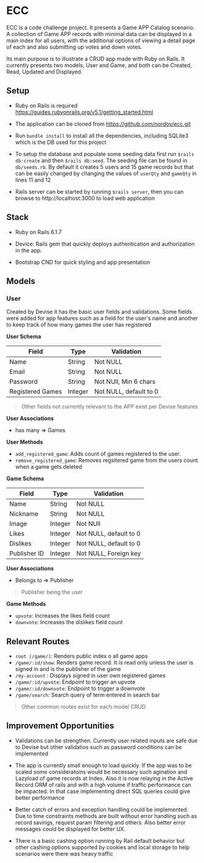 # ECC

ECC is a code challenge project. It presents a Game APP Catalog scenario. A collection of Game APP records with minimal data can be displayed in a main index for all users, with the additional options of viewing a detail page of each and also submitting up votes and down votes.

Its main purpose is to illustrate a CRUD app made with Ruby on Rails. It currently presents two models, User and Game, and both can be Created, Read, Updated and Displayed.


## Setup

* Ruby on Rails is required https://guides.rubyonrails.org/v5.1/getting_started.html

* The application can be cloned from https://github.com/nordov/ecc.git

* Run `bundle install` to install all the dependencies, including SQLite3 which is the DB used for this project

* To setup the database and populate some seeding data first run `$rails db:create` and then `$rails db:seed`. The seeding file can be found in `db/seeds.rb`. By default it creates 5 users and 15 game records but that can be easily changed by changing the values of `userQty` and `gameQty` in lines 11 and 12

* Rails server can be started by running `$rails server`, then you can browse to http://localhost:3000 to load web application


## Stack
* Ruby on Rails 6.1.7

* Device: Rails gem that quickly deploys authentication and authorization in the app.

* Bootstrap CND for quick styling and app presentation

## Models

### User

Created by Devise it has the basic user fields and validations. Some fields were added for app features such as a field for the user's name and another to keep track of how many games the user has registered

**User Schema**

|  Field  |  Type |  Validation  |
| ---------- | ---------- | ---------- |
| Name | String | Not NULL |
| Email | String | Not NULL |
| Password | String | Not NUll, Min 6 chars |
| Registered Games | Integer | Not NULL, default to 0 |

> Other fields not currently relevant to the APP exist per Devise features


**User Associations**

* has many => Games

**User Methods**

* `add_registered_game`: Adds count of games registered to the user.
* `remove_registered_game`: Removes regsitered game from the users count when a game gets deleted

**Game Schema**

|  Field  |  Type |  Validation  |
| ---------- | ---------- | ---------- |
| Name | String | Not NULL |
| Nickname | String | Not NULL |
| Image | Integer | Not NUll |
| Likes | Integer | Not NULL, default to 0 |
| Dislikes | Integer | Not NULL, default to 0 |
| Publisher ID | Integer | Not NULL, Foreign key |

**User Associations**

* Belongs to => Publisher 
> Publisher being the user


**Game Methods**

* `upvote`: Increases the likes field count
* `downvote`: Increases the dislikes field count

## Relevant Routes

* `root (/game/)`: Renders public index o all game apps
* `/game/:id/show`: Renders game record. It is read only unless the user is signed in and is the publisher of the game 
* `/my-account` : Displays signed in user own registered games
* `/game/:id/upvote`: Endpoint to trigger an upvote
* `/game/:id/downvote`: Endpoint to trigger a downvote
* `/game/search`: Search query of term entered in search bar

> Other common routes exist for each model CRUD

## Improvement Opportunities

* Validations can be strengthen. Currently user related inputs are safe due to Devise but other validatios such as password conditions can be implemented

* The app is currently small enough to load quickly. If the app was to be scaled some consideratoins would be necessary such agination and Lazyload of game records at Index. Also it is now relaying in the Active Record ORM of rails and with a high volume if traffic performance can be impacted. In that case implementing direct SQL queries could give better performance

* Better catch of errors and exception handling could be implemented. Due to time constraints methods are built without error handling such as record savings, request param filtering and others. Also better error messages could be displayed for better UX.

* There is a basic cashing option running by Rail default behavior but other cashing options supported by cookies and local storage to help scenarios were there was heavy traffic


